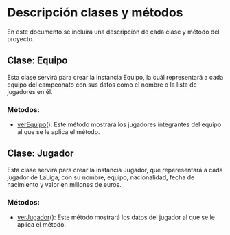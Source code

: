 # Descripción clases y métodos
En este documento se incluirá una descripción de cada clase y método del proyecto.

## Clase: Equipo
Esta clase servirá para crear la instancia Equipo, la cuál representará a cada equipo del campeonato con sus datos como el nombre o la lista de jugadores en él.

### Métodos:
- [verEquipo](https://github.com/juancpineda97/LaLigaStats/blob/f8fa6ee0784b2794fd778e89589f534750aec792/src/equipo.js#L21)(): Este método mostrará los jugadores integrantes del equipo al que se le aplica el método.

## Clase: Jugador
Esta clase servirá para crear la instancia Jugador, que reperesentará a cada jugador de LaLiga, con su nombre, equipo, nacionalidad, fecha de nacimiento y valor en millones de euros.

### Métodos:
- [verJugador](https://github.com/juancpineda97/LaLigaStats/blob/f8fa6ee0784b2794fd778e89589f534750aec792/src/jugador.js#L26)(): Este método mostrará los datos del jugador al que se le aplica el método.